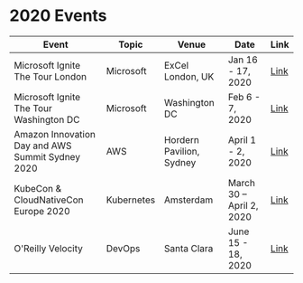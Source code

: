 # 2020 Events

Event | Topic | Venue | Date | Link
-|-|-|-|-
Microsoft Ignite The Tour London | Microsoft | ExCel London, UK | Jan 16 - 17, 2020 | [Link](https://www.microsoft.com/en-us/ignite-the-tour)
Microsoft Ignite The Tour Washington DC | Microsoft | Washington DC | Feb 6 - 7, 2020 | [Link](https://www.microsoft.com/en-us/ignite-the-tour)
Amazon Innovation Day and AWS Summit Sydney 2020 | AWS | Hordern Pavilion, Sydney | April 1 - 2, 2020 | [Link](https://aws.amazon.com/events/summits/sydney/)
KubeCon & CloudNativeCon Europe 2020 | Kubernetes | Amsterdam | March 30 – April 2, 2020 | [Link](https://events.linuxfoundation.org/events/kubecon-cloudnativecon-europe-2020/)
O'Reilly Velocity | DevOps | Santa Clara | June 15 - 18, 2020 | [Link](https://conferences.oreilly.com/velocity)
